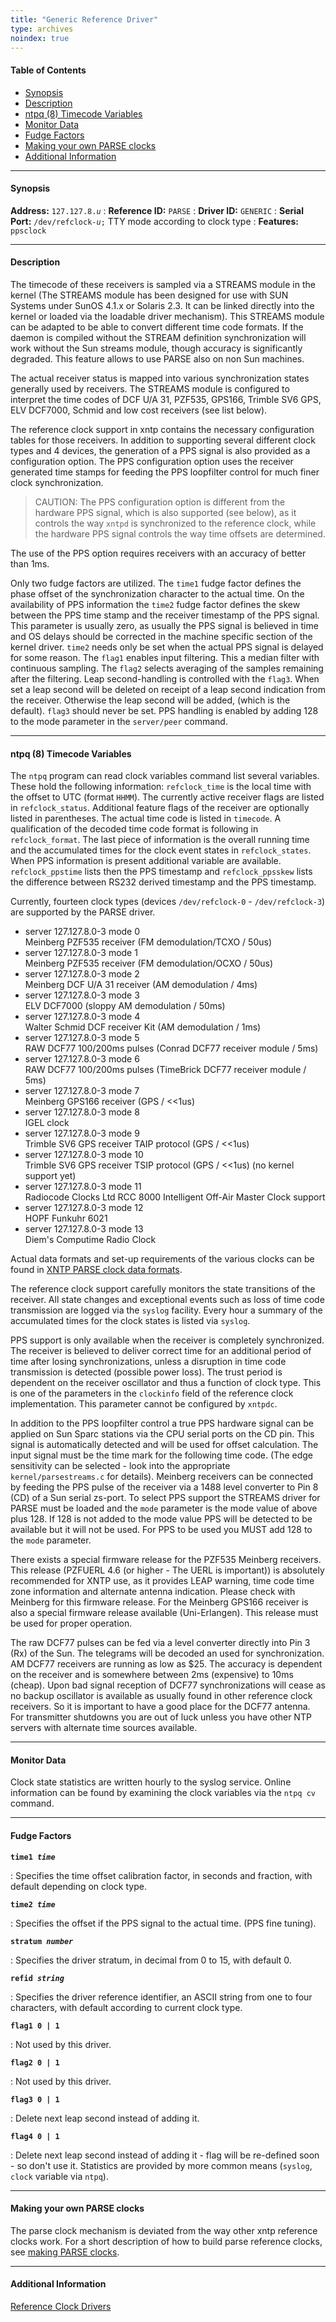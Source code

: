 ```yaml
---
title: "Generic Reference Driver"
type: archives
noindex: true
---
```


#### Table of Contents

*   [Synopsis](/archives/3-5.93e/driver8/#synopsis)
*   [Description](/archives/3-5.93e/driver8/#description)
*   [ntpq (8) Timecode Variables](/archives/3-5.93e/driver8/#ntpq-8-timecode-variables)
*   [Monitor Data](/archives/3-5.93e/driver8/#monitor-data)
*   [Fudge Factors](/archives/3-5.93e/driver8/#fudge-factors)
*   [Making your own PARSE clocks](/archives/3-5.93e/driver8/#making-your-own-parse-clocks)
*   [Additional Information](/archives/3-5.93e/driver8/#additional-information)

* * *

#### Synopsis

**Address:** <code>127.127.8._u_</code>
: **Reference ID:** <code>PARSE</code>
: **Driver ID:** <code>GENERIC</code> 
: **Serial Port:** <code>/dev/refclock-_u_;</code> TTY mode according to clock type
: **Features:** <code>ppsclock</code>

* * *

#### Description

The timecode of these receivers is sampled via a STREAMS module in the kernel (The STREAMS module has been designed for use with SUN Systems under SunOS 4.1.x or Solaris 2.3. It can be linked directly into the kernel or loaded via the loadable driver mechanism). This STREAMS module can be adapted to be able to convert different time code formats. If the daemon is compiled without the STREAM definition synchronization will work without the Sun streams module, though accuracy is significantly degraded. This feature allows to use PARSE also on non Sun machines.

The actual receiver status is mapped into various synchronization states generally used by receivers. The STREAMS module is configured to interpret the time codes of DCF U/A 31, PZF535, GPS166, Trimble SV6 GPS, ELV DCF7000, Schmid and low cost receivers (see list below).

The reference clock support in xntp contains the necessary configuration tables for those receivers. In addition to supporting several different clock types and 4 devices, the generation of a PPS signal is also provided as a configuration option. The PPS configuration option uses the receiver generated time stamps for feeding the PPS loopfilter control for much finer clock synchronization.

> CAUTION: The PPS configuration option is different from the hardware PPS signal, which is also supported (see below), as it controls the way <code>xntpd</code> is synchronized to the reference clock, while the hardware PPS signal controls the way time offsets are determined.

The use of the PPS option requires receivers with an accuracy of better than 1ms.

Only two fudge factors are utilized. The <code>time1</code> fudge factor defines the phase offset of the synchronization character to the actual time. On the availability of PPS information the <code>time2</code> fudge factor defines the skew between the PPS time stamp and the receiver timestamp of the PPS signal. This parameter is usually zero, as usually the PPS signal is believed in time and OS delays should be corrected in the machine specific section of the kernel driver. <code>time2</code> needs only be set when the actual PPS signal is delayed for some reason. The <code>flag1</code> enables input filtering. This a median filter with continuous sampling. The <code>flag2</code> selects averaging of the samples remaining after the filtering. Leap second-handling is controlled with the <code>flag3</code>. When set a leap second will be deleted on receipt of a leap second indication from the receiver. Otherwise the leap second will be added, (which is the default). <code>flag3</code> should never be set. PPS handling is enabled by adding 128 to the mode parameter in the <code>server/peer</code> command.

* * *

#### ntpq (8) Timecode Variables 

The <code>ntpq</code> program can read clock variables command list several variables. These hold the following information: <code>refclock_time</code> is the local time with the offset to UTC (format `HHMM`). The currently active receiver flags are listed in <code>refclock_status</code>. Additional feature flags of the receiver are optionally listed in parentheses. The actual time code is listed in <code>timecode</code>. A qualification of the decoded time code format is following in <code>refclock_format</code>. The last piece of information is the overall running time and the accumulated times for the clock event states in <code>refclock_states</code>. When PPS information is present additional variable are available. <code>refclock_ppstime</code> lists then the PPS timestamp and <code>refclock_ppsskew</code> lists the difference between RS232 derived timestamp and the PPS timestamp.

Currently, fourteen clock types (devices <code>/dev/refclock-0</code> - <code>/dev/refclock-3</code>) are supported by the PARSE driver.

*   server 127.127.8.0-3 mode 0  
    Meinberg PZF535 receiver (FM demodulation/TCXO / 50us)
*   server 127.127.8.0-3 mode 1  
    Meinberg PZF535 receiver (FM demodulation/OCXO / 50us)
*   server 127.127.8.0-3 mode 2  
    Meinberg DCF U/A 31 receiver (AM demodulation / 4ms)
*   server 127.127.8.0-3 mode 3  
    ELV DCF7000 (sloppy AM demodulation / 50ms)
*   server 127.127.8.0-3 mode 4  
    Walter Schmid DCF receiver Kit (AM demodulation / 1ms)
*   server 127.127.8.0-3 mode 5  
    RAW DCF77 100/200ms pulses (Conrad DCF77 receiver module / 5ms)
*   server 127.127.8.0-3 mode 6  
    RAW DCF77 100/200ms pulses (TimeBrick DCF77 receiver module / 5ms)
*   server 127.127.8.0-3 mode 7  
    Meinberg GPS166 receiver (GPS / <<1us)
*   server 127.127.8.0-3 mode 8  
    IGEL clock
*   server 127.127.8.0-3 mode 9  
    Trimble SV6 GPS receiver TAIP protocol (GPS / <<1us)
*   server 127.127.8.0-3 mode 10  
    Trimble SV6 GPS receiver TSIP protocol (GPS / <<1us) (no kernel support yet)
*   server 127.127.8.0-3 mode 11  
    Radiocode Clocks Ltd RCC 8000 Intelligent Off-Air Master Clock support
*   server 127.127.8.0-3 mode 12  
    HOPF Funkuhr 6021
*   server 127.127.8.0-3 mode 13  
    Diem's Computime Radio Clock

Actual data formats and set-up requirements of the various clocks can be found in [XNTP PARSE clock data formats](/archives/3-5.93e/parsedata/).

The reference clock support carefully monitors the state transitions of the receiver. All state changes and exceptional events such as loss of time code transmission are logged via the <code>syslog</code> facility. Every hour a summary of the accumulated times for the clock states is listed via <code>syslog</code>.

PPS support is only available when the receiver is completely synchronized. The receiver is believed to deliver correct time for an additional period of time after losing synchronizations, unless a disruption in time code transmission is detected (possible power loss). The trust period is dependent on the receiver oscillator and thus a function of clock type. This is one of the parameters in the <code>clockinfo</code> field of the reference clock implementation. This parameter cannot be configured by <code>xntpdc</code>.

In addition to the PPS loopfilter control a true PPS hardware signal can be applied on Sun Sparc stations via the CPU serial ports on the CD pin. This signal is automatically detected and will be used for offset calculation. The input signal must be the time mark for the following time code. (The edge sensitivity can be selected - look into the appropriate <code>kernel/parsestreams.c</code> for details). Meinberg receivers can be connected by feeding the PPS pulse of the receiver via a 1488 level converter to Pin 8 (CD) of a Sun serial zs-port. To select PPS support the STREAMS driver for PARSE must be loaded and the <code>mode</code> parameter is the mode value of above plus 128. If 128 is not added to the mode value PPS will be detected to be available but it will not be used. For PPS to be used you MUST add 128 to the <code>mode</code> parameter.

There exists a special firmware release for the PZF535 Meinberg receivers. This release (PZFUERL 4.6 (or higher - The UERL is important)) is absolutely recommended for XNTP use, as it provides LEAP warning, time code time zone information and alternate antenna indication. Please check with Meinberg for this firmware release. For the Meinberg GPS166 receiver is also a special firmware release available (Uni-Erlangen). This release must be used for proper operation.

The raw DCF77 pulses can be fed via a level converter directly into Pin 3 (Rx) of the Sun. The telegrams will be decoded an used for synchronization. AM DCF77 receivers are running as low as $25. The accuracy is dependent on the receiver and is somewhere between 2ms (expensive) to 10ms (cheap). Upon bad signal reception of DCF77 synchronizations will cease as no backup oscillator is available as usually found in other reference clock receivers. So it is important to have a good place for the DCF77 antenna. For transmitter shutdowns you are out of luck unless you have other NTP servers with alternate time sources available.

* * *

#### Monitor Data

Clock state statistics are written hourly to the syslog service. Online information can be found by examining the clock variables via the <code>ntpq cv</code> command.  

* * *

#### Fudge Factors

<code>**time1 _time_**</code>

: Specifies the time offset calibration factor, in seconds and fraction, with default depending on clock type.

<code>**time2 _time_**</code>

: Specifies the offset if the PPS signal to the actual time. (PPS fine tuning).

<code>**stratum _number_**</code>

: Specifies the driver stratum, in decimal from 0 to 15, with default 0.

<code>**refid _string_**</code>

: Specifies the driver reference identifier, an ASCII string from one to four characters, with default according to current clock type. 

<code>**flag1 0 | 1**</code>

: Not used by this driver. 

<code>**flag2 0 | 1**</code>

: Not used by this driver. 

<code>**flag3 0 | 1**</code>

: Delete next leap second instead of adding it.

<code>**flag4 0 | 1**</code>

: Delete next leap second instead of adding it - flag will be re-defined soon - so don't use it. Statistics are provided by more common means (<code>syslog</code>, <code>clock</code> variable via <code>ntpq</code>).

* * *

#### Making your own PARSE clocks

The parse clock mechanism is deviated from the way other xntp reference clocks work. For a short description of how to build parse reference clocks, see [making PARSE clocks](/archives/3-5.93e/parsenew/).

* * *

#### Additional Information

[Reference Clock Drivers](/archives/3-5.93e/refclock/)